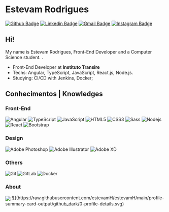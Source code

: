 # Estevam Rodrigues

[![Github Badge](https://img.shields.io/badge/-Github-000?style=flat-square&logo=Github&logoColor=white&link=https://github.com/EstevamH)](https://github.com/EstevamH)
[![Linkedin Badge](https://img.shields.io/badge/-LinkedIn-blue?style=flat-square&logo=Linkedin&logoColor=white&link=https://www.linkedin.com/in/estevamhlrodrigues/)](https://www.linkedin.com/in/estevamhlrodrigues/)
[![Gmail Badge](https://img.shields.io/badge/-Gmail-c14438?style=flat-square&logo=Gmail&logoColor=white&link=mailto:estevamlrodrigues@gmail.com)](mailto:estevamlrodrigues@gmail.com)
[![Instagram Badge](https://img.shields.io/badge/-Instagram-black?style=flat-square&logo=Instagram&logoColor=white&link=https://www.instagram.com/estevaanrodrigues)](https://www.instagram.com/estevaanrodrigues/)

## Hi!

My name is Estevam Rodrigues, Front-End Developer and a Computer Science student. .

- Front-End Developer at **Instituto Transire**
- Techs: Angular, TypeScript, JavaScript, React.js, Node.js.
- Studying: CI/CD with Jenkins, Docker;

## Conhecimentos | Knowledges

### Front-End
![Angular](https://img.shields.io/badge/-Angular-990000?style=flat-square&logo=angular)
![TypeScript](https://img.shields.io/badge/-TypeScript-000066?style=flat-square&logo=typescript)
![JavaScript](https://img.shields.io/badge/-JavaScript-black?style=flat-square&logo=javascript)
![HTML5](https://img.shields.io/badge/-HTML5-%23E44D27?style=flat-square&logo=html5&logoColor=ffffff)
![CSS3](https://img.shields.io/badge/-CSS3-%231572B6?style=flat-square&logo=css3)
![Sass](https://img.shields.io/badge/-Sass-%23CC6699?style=flat-square&logo=sass&logoColor=ffffff)
![Nodejs](https://img.shields.io/badge/-Nodejs-black?style=flat-square&logo=Node.js)
![React](https://img.shields.io/badge/-React-%23282C34?style=flat-square&logo=react)
![Bootstrap](https://img.shields.io/badge/-Bootstrap-563D7C?style=flat-square&logo=bootstrap)

### Design
![Adobe Photoshop](http://img.shields.io/badge/-Adobe%20Photoshop-26C9FF?style=flat-square&logo=adobe-photoshop&logoColor=ffffff)
![Adobe Illustrator](http://img.shields.io/badge/-Adobe%20Illustrator-FC8F30?style=flat-square&logo=adobe-illustrator&logoColor=ffffff)
![Adobe XD](http://img.shields.io/badge/-Adobe%20Xd-4e2e4f?style=flat-square&logo=adobe-xd&logoColor=ffffff)

### Others
![Git](https://img.shields.io/badge/-Git-000033?style=flat-square&logo=git)
![GitLab](https://img.shields.io/badge/-GitLab-000033?style=flat-square&logo=gitlab)
![Docker](https://img.shields.io/badge/-Docker-000033?style=flat-square&logo=docker)

### About
<p> 
  <img align="center" src="https://github-readme-stats.vercel.app/api/top-langs/?username=estevamH&show_icons=true&layout=compact&theme=radical" />
  ![](https://raw.githubusercontent.com/estevamH/estevamH/main/profile-summary-card-output/github_dark/0-profile-details.svg)
</p>
